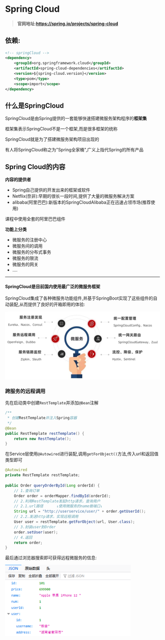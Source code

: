 # Spring Cloud

> #### 官网地址:https://spring.io/projects/spring-cloud

## 依赖:

```xml
<!-- springCloud -->
<dependency>
    <groupId>org.springframework.cloud</groupId>
    <artifactId>spring-cloud-dependencies</artifactId>
    <version>${spring-cloud.version}</version>
    <type>pom</type>
    <scope>import</scope>
</dependency>
```

## 什么是SpringCloud

SpringCloud是由Spring提供的一套能够快速搭建微服务架构程序的**框架集**

框架集表示SpringCloud不是一个框架,而是很多框架的统称

SpringCloud就是为了搭建微服务架构项目出现的

有人将SpringCloud称之为"Spring全家桶",广义上指代Spring的所有产品

## Spring Cloud的内容

**内容的提供者**

* Spring自己提供的开发出来的框架或软件
* Netflix(奈非):早期的很长一段时间,提供了大量的微服务解决方案
* alibaba(阿里巴巴):新版本的SpringCloudAlibaba正在迅速占领市场(推荐使用)

课程中使用全套的阿里巴巴组件

**功能上分类**

* 微服务的注册中心
* 微服务间的调用
* 微服务的分布式事务
* 微服务的限流
* 微服务的网关
* ....

------

#### SpringCloud是目前国内使用最广泛的微服务框架

SpringCloud集成了各种微服务功能组件,并基于SpringBoot实现了这些组件的自动装配,从而提供了良好的开箱即用的体验:

![image-20221124140034979](images/image-20221124140034979.png)

### 跨服务的远程调用

先在启动类中创建`RestTemplate`并添加`@Bean`注解

```java
/**
 * 创建RestTemplate并注入Spring容器
 */
@Bean
public RestTemplate restTemplate() {
    return new RestTemplate();
}
```

在Service层使用`@Autowired`进行装配,调用`getForObject()`方法,传入url和返回值类型即可

```java
@Autowired
private RestTemplate restTemplate;

public Order queryOrderById(Long orderId) {
    // 1.查询订单
    Order order = orderMapper.findById(orderId);
    // 2.利用RestTemplate发起http请求，查询用户
    // 2.1.url路径      ↓使用微服务的name做端口↓
    String url = "http://userservice/user/" + order.getUserId();
    // 2.2.发送http请求，实现远程调用
    User user = restTemplate.getForObject(url, User.class);
    // 3.封装user到Order
    order.setUser(user);
    // 4.返回
    return order;
}
```

最后通过浏览器搜索即可获得远程微服务的信息:

![image-20221125091624384](images/image-20221125091624384.png)

